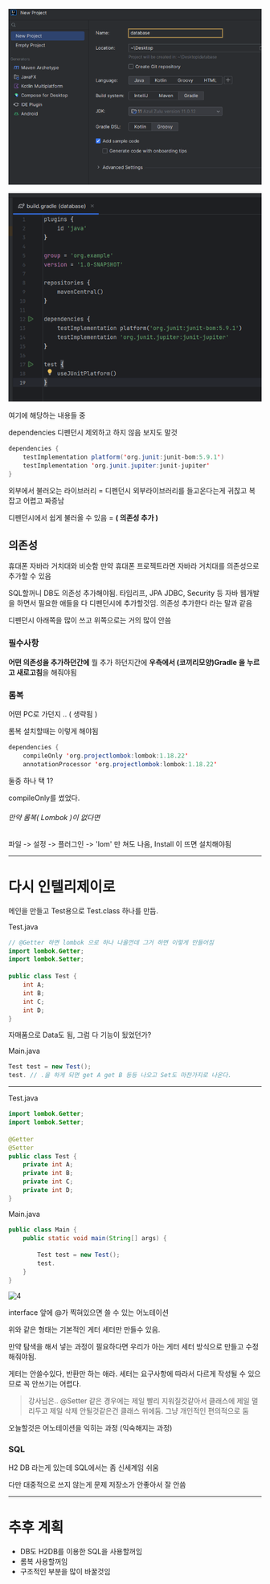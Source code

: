 ![1](./Pasted%20image%2020230922161357.png)

![2](./Pasted%20image%2020230922161332.png)

여기에 해당하는 내용들 중

dependencies 디펜던시 제외하고 하지 않음 보지도 말것

```java
dependencies {
    testImplementation platform('org.junit:junit-bom:5.9.1')
    testImplementation 'org.junit.jupiter:junit-jupiter'
}
```

외부에서 불러오는 라이브러리 = 디펜던시
외부라이브러리를 들고온다는게 귀찮고 복잡고 어렵고 짜증남

디펜던시에서 쉽게 불러올 수 있음 = **( 의존성 추가 )**

## 의존성

휴대폰 자바라 거치대와 비슷함
만약 휴대폰 프로젝트라면 자바라 거치대를 의존성으로 추가할 수 있음

SQL할꺼니 DB도 의존성 추가해야됨.
타임리프, JPA JDBC, Security 등 자바 웹개발을 하면서 필요한 애들을 다 디펜던시에 추가할것임.
의존성 추가한다 라는 말과 같음

디펜던시 아래쪽을 많이 쓰고 위쪽으로는 거의 많이 안씀

### 필수사항

**어떤 의존성을 추가하던간에**
뭘 추가 하던지간에 **우측에서 (코끼리모양)Gradle 을 누르고 새로고침**을 해줘야됨

### 롬복

어떤 PC로 가던지 .. ( 생략됨 )

롬복 설치할때는 이렇게 해야됨

```java
dependencies {
    compileOnly 'org.projectlombok:lombok:1.18.22'
    annotationProcessor 'org.projectlombok:lombok:1.18.22'
```

둘중 하나 택 1?

compileOnly를 썼었다.

###### 만약 롬복( Lombok )이 없다면

파일 -> 설정 -> 플러그인 -> 'lom' 만 쳐도 나옴, Install 이 뜨면 설치해야됨

---

# 다시 인텔리제이로

메인을 만들고 Test용으로 Test.class 하나를 만듬.

Test.java

```java
// @Getter 하면 lombok 으로 하나 나올껀데 그거 하면 이렇게 만들어짐
import lombok.Getter;
import lombok.Setter;

public class Test {
    int A;
    int B;
    int C;
    int D;
}
```

자매품으로 Data도 됨, 그럼 다 기능이 됬었던가?

Main.java

```java
Test test = new Test();
test. // .을 하게 되면 get A get B 등등 나오고 Set도 마찬가지로 나온다.
```

---

Test.java

```java
import lombok.Getter;
import lombok.Setter;

@Getter
@Setter
public class Test {
    private int A;
    private int B;
    private int C;
    private int D;
}
```

Main.java

```java
public class Main {
    public static void main(String[] args) {

        Test test = new Test();
        test.
    }
}
```

![4](./Pasted%image%20230922164422.png)

interface 앞에 @가 찍혀있으면 쓸 수 있는 어노테이션

위와 같은 형태는 기본적인 게터 세터만 만들수 있음.

만약 탐색을 해서 넣는 과정이 필요하다면 우리가 아는 게터 세터 방식으로 만들고 수정해줘야됨.

게터는 안쓸수있다, 반환만 하는 애라.
세터는 요구사항에 따라서 다르게 작성될 수 있으므로 꼭 안쓰기는 어렵다.

> 강사님은..
> @Setter 같은 경우에는 제일 빨리 지워질것같아서 클래스에 제일 멀리두고
> 제일 삭제 안될것같은건 클래스 위에둠.
> 그냥 개인적인 편의적으로 둠

오늘할것은 어노테이션을 익히는 과정 (익숙해지는 과정)

### SQL

H2 DB 라는게 있는데
SQL에서는 좀 신세계임
쉬움

다만 대중적으로 쓰지 않는게 문제
저장소가 안좋아서 잘 안씀

---

# 추후 계획

- DB도 H2DB를 이용한 SQL을 사용할꺼임
- 롬복 사용할꺼임
- 구조적인 부분을 많이 바꿀것임
